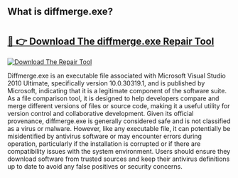 ## What is diffmerge.exe? 

# <h2><a href="https://exedetect.com/download.php?diffmerge.exe">🔗 👉 Download The diffmerge.exe Repair Tool</a></h2>

[![Download The Repair Tool](https://exedetect.com/download-button.jpg)](https://exedetect.com/download.php?diffmerge.exe)

Diffmerge.exe is an executable file associated with Microsoft Visual Studio 2010 Ultimate, specifically version 10.0.30319.1, and is published by Microsoft, indicating that it is a legitimate component of the software suite. As a file comparison tool, it is designed to help developers compare and merge different versions of files or source code, making it a useful utility for version control and collaborative development. Given its official provenance, diffmerge.exe is generally considered safe and is not classified as a virus or malware. However, like any executable file, it can potentially be misidentified by antivirus software or may encounter errors during operation, particularly if the installation is corrupted or if there are compatibility issues with the system environment. Users should ensure they download software from trusted sources and keep their antivirus definitions up to date to avoid any false positives or security concerns.